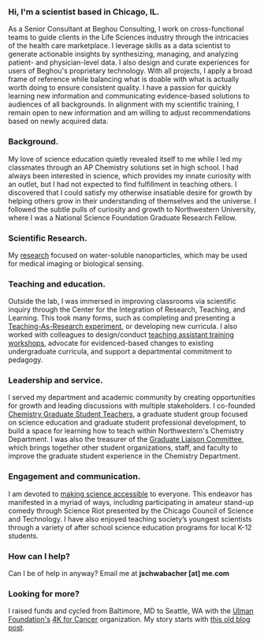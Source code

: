 
### Hi, I'm a scientist based in Chicago, IL.

As a Senior Consultant at Beghou Consulting, I work on cross-functional teams to guide clients in the Life Sciences industry through the intricacies of the health care marketplace. I leverage skills as a data scientist to generate actionable insights by synthesizing, managing, and analyzing patient- and physician-level data. I also design and curate experiences for users of Beghou's proprietary technology. With all projects, I apply a broad frame of reference while balancing what is doable with what is actually worth doing to ensure consistent quality. I have a passion for quickly learning new information and communicating evidence-based solutions to audiences of all backgrounds. In alignment with my scientific training, I remain open to new information and am willing to adjust recommendations based on newly acquired data.

### Background.
My love of science education quietly revealed itself to me while I led my classmates through an AP Chemistry solutions set in high school. I had always been interested in science, which provides my innate curiosity with an outlet, but I had not expected to find fulfillment in teaching others. I discovered that I could satisfy my otherwise insatiable desire for growth by helping others grow in their understanding of themselves and the universe. I followed the subtle pulls of curiosity and growth to Northwestern University, where I was a National Science Foundation Graduate Research Fellow.

### Scientific Research.
My [research](/research) focused on water-soluble nanoparticles, which may be used for medical imaging or biological sensing.

### Teaching and education.
Outside the lab, I was immersed in improving classrooms via scientific inquiry through the Center for the Integration of Research, Teaching, and Learning. This took many forms, such as completing and presenting a [Teaching-As-Research experiment](/teaching/teaching-as-research), or developing new curricula. I also worked with colleagues to design/conduct [teaching assistant training workshops](/teaching/training-gtas), advocate for evidenced-based changes to existing undergraduate curricula, and support a departmental commitment to pedagogy.

### Leadership and service.
I served my department and academic community by creating opportunities for growth and leading discussions with multiple stakeholders. I co-founded [Chemistry Graduate Student Teachers](/leadership), a graduate student group focused on science education and graduate student professional development, to build a space for learning how to teach within Northwestern's Chemistry Department. I was also the treasurer of the [Graduate Liaison Committee](/leadership), which brings together other student organizations, staff, and faculty to improve the graduate student experience in the Chemistry Department.

### Engagement and communication.
I am devoted to [making science accessible](/engagement) to everyone. This endeavor has manifested in a myriad of ways, including participating in amateur stand-up comedy through Science Riot presented by the Chicago Council of Science and Technology. I have also enjoyed teaching society’s youngest scientists through a variety of after school science education programs for local K-12 students.

### How can I help?
Can I be of help in anyway? Email me at **jschwabacher [at] me.com**

### Looking for more?
I raised funds and cycled from Baltimore, MD to Seattle, WA with the [Ulman Foundation's](https://ulmanfoundation.org) [4K for Cancer](https://4kforcancer.org/) organization. My story starts with [this old blog post](http://schwabacher4k.blogspot.com/2011/12/why-i-am-riding-4k.html).


